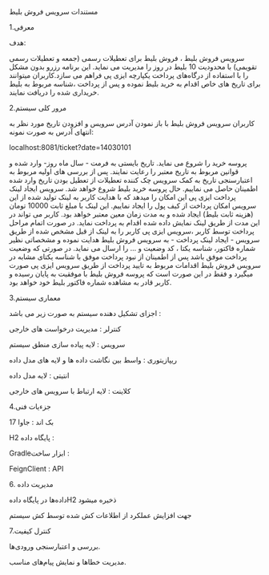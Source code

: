 مستندات سرویس فروش بلیط

1.معرفی

هدف:

سرویس فروش بلیط ، فروش بلیط برای تعطیلات رسمی (جمعه و تعطیلات رسمی
تقویمی) با محدودیت 10 بلیط در روز را مدیریت می نماید. این
برنامه رزرو بدون مشکل را با استفاده از درگاه‌های پرداخت یکپارچه ایزی پی
فراهم می سازد.کاربران میتوانند برای تاریخ های خاص اقدام به خرید بلیط
نموده و پس از پرداخت ،شناسه مربوط به بلیط خریداری شده را دریافت
نمایند.

2.مرور کلی سیستم

کاربران سرویس فروش بلیط با باز نمودن آدرس سرویس و افزودن تاریخ مورد نظر
به انتهای آدرس به صورت نمونه:

localhost:8081/ticket?date=14030101

پروسه خرید را شروع می نماید. تاریخ بایستی به فرمت - سال ماه روز- وارد
شده و قوانین مربوط به تاریخ معتبر را رعایت نمایند. پس از بررسی های اولیه
مربوط به اعتبارسنجی تاریخ به کمک سرویس چک کننده تعطیلات از تعطیل بودن
تاریخ وارد شده اطمینان حاصل می نماییم. حال پروسه خرید بلیط شروع خواهد
شد. سرویس ایجاد لینک پرداخت ایزی پی این امکان را میدهد که با هدایت کاربر
به لینک تولید شده از این سرویس امکان پرداخت از کیف پول را ایجاد نماییم.
این لینک با مبلغ ثابت 10000 تومان (هزینه ثابت بلیط) ایجاد
شده و به مدت زمان معین معتبر خواهد بود. کاربر می تواند در این مدت از
طریق لینک نمایش داده شده اقدام به پرداخت نماید. در صورت اتمام مراحل
پرداخت توسط کاربر ،سرویس ایزی پی کاربر را به لینک از قبل مشخص شده از
طریق سرویس - ایجاد لینک پرداخت - به سرویس فروش بلیط هدایت نموده و
مشخصاتی نظیر شماره فاکتور، شناسه یکتا ، کد وضعیت و \... را ارسال می
نماید. در صورتی که وضعیت پرداخت موفق باشد پس از اطمینان از نبود پرداخت
موفق با شناسه یکتای مشابه در سرویس فروش بلیط اقدامات مربوط به تایید
پرداخت از طریق سرویس ایزی پی صورت میگیرد و فقط در این صورت است که پروسه
فروش بلیط با موفقیت به پایان رسیده و کاربر قادر به مشاهده شماره فاکتور
بلیط خود خواهد بود.

3.معماری سیستم

اجزای تشکیل دهنده سیستم به صورت زیر می باشد :

کنترلر : مدیریت درخواست های خارجی

سرویس : لایه پیاده سازی منطق سیستم

ریپازیتوری : واسط بین نگاشت داده ها و لایه های مدل داده

انتیتی : لایه مدل داده

کلاینت : لایه ارتباط با سرویس های خارجی

4.جزءیات فنی

بک اند : جاوا 17

H2 پایگاه داده :

Gradleابزار ساخت :

FeignClient : API

6\. مدیریت داده

داده‌ها در پایگاه دادهH2 ذخیره میشود

جهت افزایش عملکرد از اطلاعات کش شده توسط کش سیستم

7.کنترل کیفیت

بررسی و اعتبارسنجی ورودی‌ها.

مدیریت خطاها و نمایش پیام‌های مناسب.
